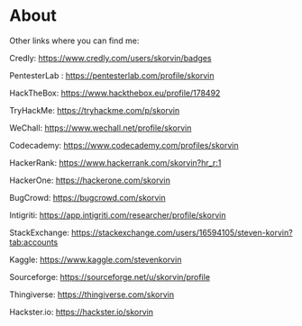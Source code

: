 # About


Other links where you can find me:

Credly: https://www.credly.com/users/skorvin/badges

PentesterLab : https://pentesterlab.com/profile/skorvin

HackTheBox: https://www.hackthebox.eu/profile/178492

TryHackMe: https://tryhackme.com/p/skorvin

WeChall: https://www.wechall.net/profile/skorvin

Codecademy: https://www.codecademy.com/profiles/skorvin

HackerRank: https://www.hackerrank.com/skorvin?hr_r:1

HackerOne: https://hackerone.com/skorvin

BugCrowd: https://bugcrowd.com/skorvin

Intigriti: https://app.intigriti.com/researcher/profile/skorvin

StackExchange: https://stackexchange.com/users/16594105/steven-korvin?tab:accounts

Kaggle: https://www.kaggle.com/stevenkorvin

Sourceforge: https://sourceforge.net/u/skorvin/profile

Thingiverse: https://thingiverse.com/skorvin

Hackster.io: https://hackster.io/skorvin
